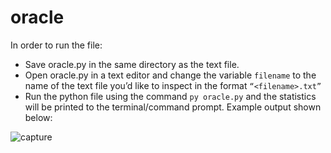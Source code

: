# oracle
In order to run the file:
-	Save oracle.py in the same directory as the text file.
-	Open oracle.py in a text editor and change the variable `filename` to the name of the text file you’d like to inspect in the format `“<filename>.txt”`
-	Run the python file using the command `py oracle.py` and the statistics will be printed to the terminal/command prompt. 
Example output shown below:
 
![capture](https://cloud.githubusercontent.com/assets/15091596/21762038/7a05d296-d64e-11e6-8939-43f65adb14cf.JPG)
